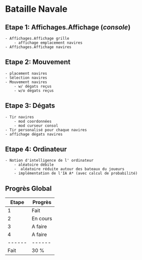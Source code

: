 # Bataille Navale

## Etape 1: Affichages.Affichage (*console*)
    - Affichages.Affichage grille 
        - affichage emplacement navires
    - Affichages.Affichage navires

## Etape 2: Mouvement
    - placement navires
    - Sélection navires
    - Mouvement navires
        - w/ dégats reçus
        - w/o dégats reçus

## Etape 3: Dégats
    - Tir navires
        - mod coordonnées
        - mod curseur consol
    - Tir personalisé pour chaque navires
    - affichage dégats navires

## Etape 4: Ordinateur
    - Notion d'intelligence de l' ordinateur
        - aléatoire débile
        -  aléatoire réduite autour des bateaux du joueurs
        - implémentation de l'IA A* (avec calcul de probabilité)

## Progrès Global

| Etape  | Progrès |
|--------|---------|
| 1      | Fait    |
| 2      | En cours|
| 3      | A faire |
| 4      | A faire |
| ------ | ------  |
| Fait   | 30 %    |

